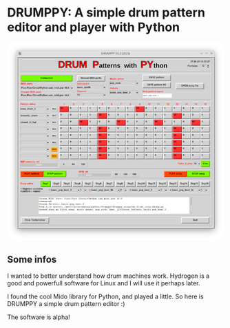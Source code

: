 # DRUMPPY: A simple drum pattern editor and player with Python

![DRUMPPY](png/Screenshot_drumppy_800.png "DRUMPPY")

## Some infos

I wanted to better understand how drum machines work. Hydrogen is a good and powerfull software for Linux and I will use it perhaps later.

I found the cool Mido library for Python, and played a little. So here is DRUMPPY a simple drum pattern editor :)

The software is alpha!
